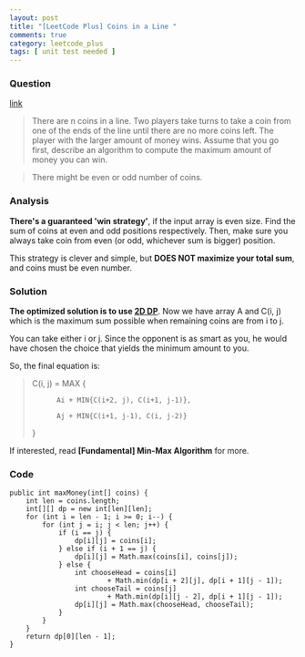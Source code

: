 ```yaml
---
layout: post
title: "[LeetCode Plus] Coins in a Line "
comments: true
category: leetcode_plus
tags: [ unit test needed ]
---
```


### Question 

[link](http://leetcode.com/2011/02/coins-in-line.html)

> There are n coins in a line. Two players take turns to take a coin from one of the ends of the line until there are no more coins left. The player with the larger amount of money wins. Assume that you go first, describe an algorithm to compute the maximum amount of money you can win. 

> There might be even or odd number of coins. 

### Analysis

__There's a guaranteed 'win strategy'__, if the input array is even size. Find the sum of coins at even and odd positions respectively. Then, make sure you always take coin from even (or odd, whichever sum is bigger) position. 

This strategy is clever and simple, but __DOES NOT maximize your total sum__, and coins must be even number. 

### Solution

__The optimized solution is to use [2D DP](http://tech-queries.blogspot.sg/2011/06/get-maximum-sum-from-coins-in-line.html)__. Now we have array A and C(i, j) which is the maximum sum possible when remaining coins are from i to j. 

You can take either i or j. Since the opponent is as smart as you, he would have chosen the choice that yields the minimum amount to you. 

So, the final equation is: 

> C(i, j) = MAX {
>
>           Ai + MIN{C(i+2, j), C(i+1, j-1)}, 
>
>           Aj + MIN{C(i+1, j-1), C(i, j-2)} 
>
> }

If interested, read __[Fundamental] Min-Max Algorithm__ for more. 

### Code

	public int maxMoney(int[] coins) {
		int len = coins.length;
		int[][] dp = new int[len][len];
		for (int i = len - 1; i >= 0; i--) {
			for (int j = i; j < len; j++) {
				if (i == j) {
					dp[i][j] = coins[i];
				} else if (i + 1 == j) {
					dp[i][j] = Math.max(coins[i], coins[j]);
				} else {
					int chooseHead = coins[i]
							+ Math.min(dp[i + 2][j], dp[i + 1][j - 1]);
					int chooseTail = coins[j]
							+ Math.min(dp[i][j - 2], dp[i + 1][j - 1]);
					dp[i][j] = Math.max(chooseHead, chooseTail);
				}
			}
		}
		return dp[0][len - 1];
	}
